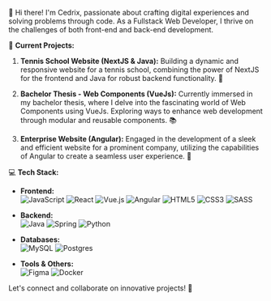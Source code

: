 👋 Hi there! I'm Cedrix, passionate about crafting digital experiences and solving problems through code. As a Fullstack Web Developer, I thrive on the challenges of both front-end and back-end development.

🚀 **Current Projects:**

1. **Tennis School Website (NextJS & Java):**
   Building a dynamic and responsive website for a tennis school, combining the power of NextJS for the frontend and Java for robust backend functionality. 🎾

2. **Bachelor Thesis - Web Components (VueJs):**
   Currently immersed in my bachelor thesis, where I delve into the fascinating world of Web Components using VueJs. Exploring ways to enhance web development through modular and reusable components. 📚

3. **Enterprise Website (Angular):**
   Engaged in the development of a sleek and efficient website for a prominent company, utilizing the capabilities of Angular to create a seamless user experience. 💼

💻 **Tech Stack:**  
- **Frontend:**  
 ![JavaScript](https://img.shields.io/badge/javascript-%23323330.svg?style=flat&logo=javascript&logoColor=%23F7DF1E) ![React](https://img.shields.io/badge/react-%2320232a.svg?style=flat&logo=react&logoColor=%2361DAFB) ![Vue.js](https://img.shields.io/badge/vue.js-%2335495e.svg?style=flat&logo=vuedotjs&logoColor=%234FC08D) ![Angular](https://img.shields.io/badge/angular-%23DD0031.svg?style=flat&logo=angular&logoColor=white) ![HTML5](https://img.shields.io/badge/html5-%23E34F26.svg?style=flat&logo=html5&logoColor=white) ![CSS3](https://img.shields.io/badge/css3-%231572B6.svg?style=flat&logo=css3&logoColor=white) ![SASS](https://img.shields.io/badge/SASS-hotpink.svg?style=flat&logo=SASS&logoColor=white) 

- **Backend:**  
![Java](https://img.shields.io/badge/java-%23ED8B00.svg?style=flat&logo=java&logoColor=white) ![Spring](https://img.shields.io/badge/spring-%236DB33F.svg?style=flat&logo=spring&logoColor=white) ![Python](https://img.shields.io/badge/python-3670A0?style=flat&logo=python&logoColor=ffdd54)
 
- **Databases:**  
![MySQL](https://img.shields.io/badge/mysql-%2300f.svg?style=flat&logo=mysql&logoColor=white) ![Postgres](https://img.shields.io/badge/postgres-%23316192.svg?style=flat&logo=postgresql&logoColor=white)

- **Tools & Others:**  
![Figma](https://img.shields.io/badge/figma-%23F24E1E.svg?style=flat&logo=figma&logoColor=white) ![Docker](https://img.shields.io/badge/docker-%230db7ed.svg?style=flat&logo=docker&logoColor=white)

Let's connect and collaborate on innovative projects! 🤝
